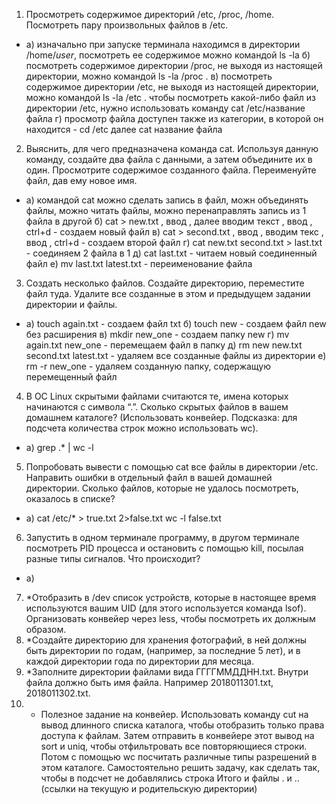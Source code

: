 1. Просмотреть содержимое директорий /etc, /proc, /home. Посмотреть пару произвольных файлов в /etc.
 - а) изначально при запуске терминала находимся в директории /home/*user*, посмотреть ее содержимое можно командой ls -la
 б) посмотреть содержимое директории /proc, не выходя из настоящей директории, можно командой ls -la /proc .
 в) посмотреть содержимое директории /etc, не выходя из настоящей директории, можно командой ls -la /etc . чтобы посмотреть какой-либо файл из директории /etc, нужно использовать команду cat /etc/название файла
 г) просмотр файла доступен также из категории, в которой он находится - cd /etc далее cat название файла

2. Выяснить, для чего предназначена команда cat. Используя данную команду, создайте два файла с данными, а затем объедините их в один. Просмотрите содержимое созданного файла. Переименуйте файл, дав ему новое имя.
 - a) командой cat можно сделать запись в файл, можн объединять файлы, можно читать файлы, можно перенаправлять запись из 1 файла в другой
 б) cat > new.txt  , ввод  , далее вводим текст  , ввод  , ctrl+d - создаем новый файл
 в) cat > second.txt   , ввод  , вводим текс  ,  ввод  , ctrl+d - создаем второй файл 
 г) cat new.txt second.txt > last.txt - соединяем 2 файла в 1
 д) cat last.txt - читаем новый соединенный файл
 е) mv last.txt latest.txt - переименование файла

3. Создать несколько файлов. Создайте директорию, переместите файл туда. Удалите все созданные в этом и предыдущем задании директории и файлы.
 - а) touch again.txt  - создаем файл txt
 б) touch new - создаем файл new без расширения
 в) mkdir new_one - создаем папку new
 г) mv again.txt new_one - перемещаем файл в папку
 д) rm new new.txt second.txt latest.txt - удаляем все созданные файлы из директории
 е) rm -r new_one - удаляем созданную папку, содержащую перемещенный файл

4. В ОС Linux скрытыми файлами считаются те, имена которых начинаются с символа “.”. Сколько скрытых файлов в вашем домашнем каталоге? (Использовать конвейер. Подсказка: для подсчета количества строк можно использовать wc).
 - а) grep .* | wc -l

5. Попробовать вывести с помощью cat все файлы в директории /etc. Направить ошибки в отдельный файл в вашей домашней директории. Сколько файлов, которые не удалось посмотреть, оказалось в списке?
 - а) cat /etc/* > true.txt 2>false.txt
 	wc -l false.txt

6. Запустить в одном терминале программу, в другом терминале посмотреть PID процесса и остановить с помощью kill, посылая разные типы сигналов. Что происходит?
 - а)	

7. *Отобразить в /dev список устройств, которые в настоящее время используются вашим UID (для этого используется команда lsof). Организовать конвейер через less, чтобы посмотреть их должным образом.
8. *Cоздайте директорию для хранения фотографий, в ней должны быть директории по годам, (например, за последние 5 лет), и в каждой директории года по директории для месяца.
9. *Заполните директории файлами вида ГГГГММДДНН.txt. Внутри файла должно быть имя файла. Например 2018011301.txt, 2018011302.txt.
10. * Полезное задание на конвейер. Использовать команду cut на вывод длинного списка каталога, чтобы отобразить только права доступа к файлам. Затем отправить в конвейере этот вывод на sort и uniq, чтобы отфильтровать все повторяющиеся строки. Потом с помощью wc посчитать различные типы разрешений в этом каталоге. Самостоятельно решить задачу, как сделать так, чтобы в подсчет не добавлялись строка Итого и файлы . и .. (ссылки на текущую и родительскую директории)